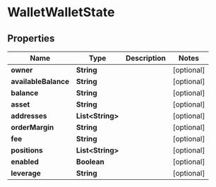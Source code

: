 # WalletWalletState

## Properties
Name | Type | Description | Notes
------------ | ------------- | ------------- | -------------
**owner** | **String** |  |  [optional]
**availableBalance** | **String** |  |  [optional]
**balance** | **String** |  |  [optional]
**asset** | **String** |  |  [optional]
**addresses** | **List&lt;String&gt;** |  |  [optional]
**orderMargin** | **String** |  |  [optional]
**fee** | **String** |  |  [optional]
**positions** | **List&lt;String&gt;** |  |  [optional]
**enabled** | **Boolean** |  |  [optional]
**leverage** | **String** |  |  [optional]
